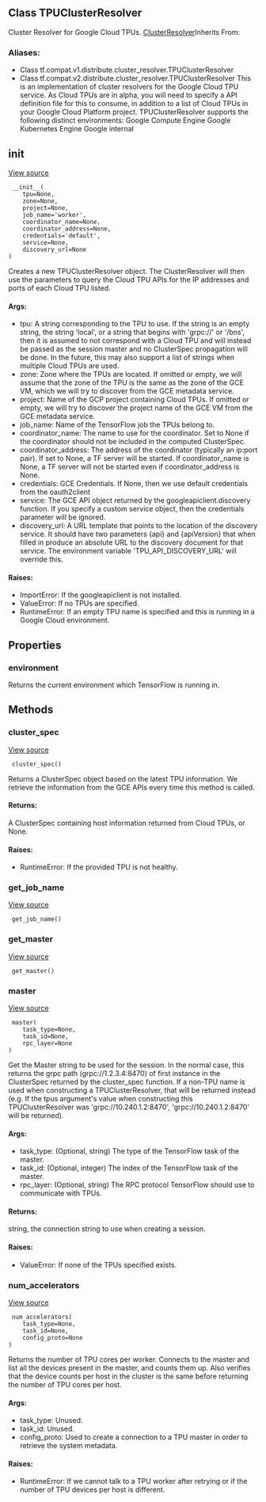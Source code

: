 ## Class TPUClusterResolver
Cluster Resolver for Google Cloud TPUs.
[ClusterResolver](https://tensorflow.google.cn/api_docs/python/tf/distribute/cluster_resolver/ClusterResolver)Inherits From: 

### Aliases:
- Class tf.compat.v1.distribute.cluster_resolver.TPUClusterResolver
- Class tf.compat.v2.distribute.cluster_resolver.TPUClusterResolver
This is an implementation of cluster resolvers for the Google Cloud TPU service. As Cloud TPUs are in alpha, you will need to specify a API definition file for this to consume, in addition to a list of Cloud TPUs in your Google Cloud Platform project.
TPUClusterResolver supports the following distinct environments: Google Compute Engine Google Kubernetes Engine Google internal
## __init__
[View source](https://github.com/tensorflow/tensorflow/blob/r2.0/tensorflow/python/distribute/cluster_resolver/tpu_cluster_resolver.py#L193-L331)


```
 __init__(
    tpu=None,
    zone=None,
    project=None,
    job_name='worker',
    coordinator_name=None,
    coordinator_address=None,
    credentials='default',
    service=None,
    discovery_url=None
)
```
Creates a new TPUClusterResolver object.
The ClusterResolver will then use the parameters to query the Cloud TPU APIs for the IP addresses and ports of each Cloud TPU listed.
#### Args:
- tpu: A string corresponding to the TPU to use. If the string is an empty string, the string 'local', or a string that begins with 'grpc://' or '/bns', then it is assumed to not correspond with a Cloud TPU and will instead be passed as the session master and no ClusterSpec propagation will be done. In the future, this may also support a list of strings when multiple Cloud TPUs are used.
- zone: Zone where the TPUs are located. If omitted or empty, we will assume that the zone of the TPU is the same as the zone of the GCE VM, which we will try to discover from the GCE metadata service.
- project: Name of the GCP project containing Cloud TPUs. If omitted or empty, we will try to discover the project name of the GCE VM from the GCE metadata service.
- job_name: Name of the TensorFlow job the TPUs belong to.
- coordinator_name: The name to use for the coordinator. Set to None if the coordinator should not be included in the computed ClusterSpec.
- coordinator_address: The address of the coordinator (typically an ip:port pair). If set to None, a TF server will be started. If coordinator_name is None, a TF server will not be started even if coordinator_address is None.
- credentials: GCE Credentials. If None, then we use default credentials from the oauth2client
- service: The GCE API object returned by the googleapiclient.discovery function. If you specify a custom service object, then the credentials parameter will be ignored.
- discovery_url: A URL template that points to the location of the discovery service. It should have two parameters {api} and {apiVersion} that when filled in produce an absolute URL to the discovery document for that service. The environment variable 'TPU_API_DISCOVERY_URL' will override this.
#### Raises:
- ImportError: If the googleapiclient is not installed.
- ValueError: If no TPUs are specified.
- RuntimeError: If an empty TPU name is specified and this is running in a Google Cloud environment.
## Properties
### environment
Returns the current environment which TensorFlow is running in.
## Methods
### cluster_spec
[View source](https://github.com/tensorflow/tensorflow/blob/r2.0/tensorflow/python/distribute/cluster_resolver/tpu_cluster_resolver.py#L388-L454)


```
 cluster_spec()
```
Returns a ClusterSpec object based on the latest TPU information.
We retrieve the information from the GCE APIs every time this method is called.
#### Returns:
A ClusterSpec containing host information returned from Cloud TPUs, or None.
#### Raises:
- RuntimeError: If the provided TPU is not healthy.
### get_job_name
[View source](https://github.com/tensorflow/tensorflow/blob/r2.0/tensorflow/python/distribute/cluster_resolver/tpu_cluster_resolver.py#L383-L386)


```
 get_job_name()
```
### get_master
[View source](https://github.com/tensorflow/tensorflow/blob/r2.0/tensorflow/python/distribute/cluster_resolver/tpu_cluster_resolver.py#L380-L381)


```
 get_master()
```
### master
[View source](https://github.com/tensorflow/tensorflow/blob/r2.0/tensorflow/python/distribute/cluster_resolver/tpu_cluster_resolver.py#L333-L378)


```
 master(
    task_type=None,
    task_id=None,
    rpc_layer=None
)
```
Get the Master string to be used for the session.
In the normal case, this returns the grpc path (grpc://1.2.3.4:8470) of first instance in the ClusterSpec returned by the cluster_spec function.
If a non-TPU name is used when constructing a TPUClusterResolver, that will be returned instead (e.g. If the tpus argument's value when constructing this TPUClusterResolver was 'grpc://10.240.1.2:8470', 'grpc://10.240.1.2:8470' will be returned).
#### Args:
- task_type: (Optional, string) The type of the TensorFlow task of the master.
- task_id: (Optional, integer) The index of the TensorFlow task of the master.
- rpc_layer: (Optional, string) The RPC protocol TensorFlow should use to communicate with TPUs.
#### Returns:
string, the connection string to use when creating a session.
#### Raises:
- ValueError: If none of the TPUs specified exists.
### num_accelerators
[View source](https://github.com/tensorflow/tensorflow/blob/r2.0/tensorflow/python/distribute/cluster_resolver/tpu_cluster_resolver.py#L470-L511)


```
 num_accelerators(
    task_type=None,
    task_id=None,
    config_proto=None
)
```
Returns the number of TPU cores per worker.
Connects to the master and list all the devices present in the master, and counts them up. Also verifies that the device counts per host in the cluster is the same before returning the number of TPU cores per host.
#### Args:
- task_type: Unused.
- task_id: Unused.
- config_proto: Used to create a connection to a TPU master in order to retrieve the system metadata.
#### Raises:
- RuntimeError: If we cannot talk to a TPU worker after retrying or if the number of TPU devices per host is different.
